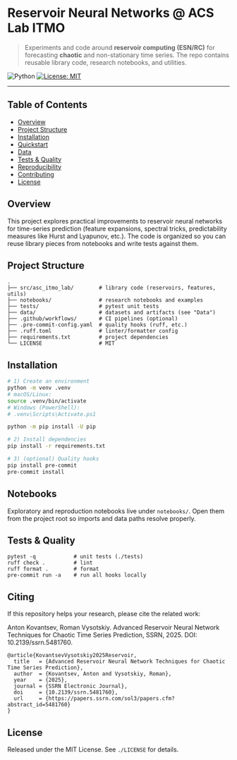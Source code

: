 # Reservoir Neural Networks @ ACS Lab ITMO

> Experiments and code around **reservoir computing (ESN/RC)** for forecasting **chaotic** and non-stationary time series. The repo contains reusable library code, research notebooks, and utilities.

![Python](https://img.shields.io/badge/python-3.10%20|%203.11%20|%203.12-blue)
[![License: MIT](https://img.shields.io/badge/License-MIT-green.svg)](LICENSE)

---

## Table of Contents
- [Overview](#overview)
- [Project Structure](#project-structure)
- [Installation](#installation)
- [Quickstart](#quickstart)
- [Data](#data)
- [Tests & Quality](#tests--quality)
- [Reproducibility](#reproducibility)
- [Contributing](#contributing)
- [License](#license)

## Overview
This project explores practical improvements to reservoir neural networks for time-series prediction (feature expansions, spectral tricks, predictability measures like Hurst and Lyapunov, etc.). The code is organized so you can reuse library pieces from notebooks and write tests against them.

## Project Structure

```
.
├── src/asc_itmo_lab/        # library code (reservoirs, features, utils)
├── notebooks/               # research notebooks and examples
├── tests/                   # pytest unit tests
├── data/                    # datasets and artifacts (see "Data")
├── .github/workflows/       # CI pipelines (optional)
├── .pre-commit-config.yaml  # quality hooks (ruff, etc.)
├── .ruff.toml               # linter/formatter config
├── requirements.txt         # project dependencies
└── LICENSE                  # MIT
```


## Installation
```bash
# 1) Create an environment
python -m venv .venv
# macOS/Linux:
source .venv/bin/activate
# Windows (PowerShell):
# .venv\Scripts\Activate.ps1

python -m pip install -U pip

# 2) Install dependencies
pip install -r requirements.txt

# 3) (optional) Quality hooks
pip install pre-commit
pre-commit install
```
## Notebooks
Exploratory and reproduction notebooks live under ```notebooks/```. Open them from the project root so imports and data paths resolve properly.

## Tests & Quality
```
pytest -q            # unit tests (./tests)
ruff check .         # lint
ruff format .        # format
pre-commit run -a    # run all hooks locally
```
## Citing
If this repository helps your research, please cite the related work:

Anton Kovantsev, Roman Vysotskiy. Advanced Reservoir Neural Network Techniques for Chaotic Time Series Prediction, SSRN, 2025. DOI: 10.2139/ssrn.5481760.

```
@article{KovantsevVysotskiy2025Reservoir,
  title   = {Advanced Reservoir Neural Network Techniques for Chaotic Time Series Prediction},
  author  = {Kovantsev, Anton and Vysotskiy, Roman},
  year    = {2025},
  journal = {SSRN Electronic Journal},
  doi     = {10.2139/ssrn.5481760},
  url     = {https://papers.ssrn.com/sol3/papers.cfm?abstract_id=5481760}
}
```

## License
Released under the MIT License. See ```./LICENSE``` for details.

